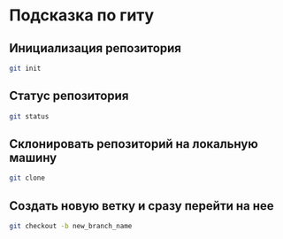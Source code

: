 # Подсказка по гиту

## Инициализация репозитория

```sh
git init
```

## Статус репозитория

```sh
git status
```

## Склонировать репозиторий на локальную машину

```sh
git clone
```

## Сoздать новую ветку и сразу перейти на нее

```sh
git checkout -b new_branch_name
```
